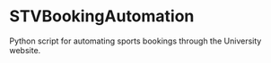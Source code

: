 # STVBookingAutomation
Python script for automating sports bookings through the University website.

